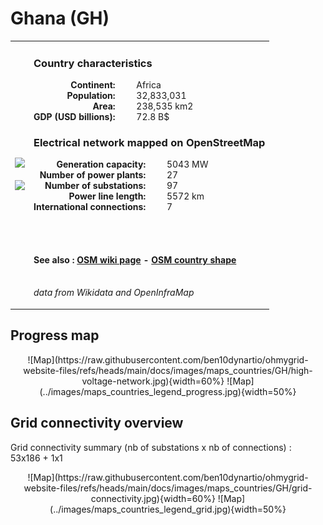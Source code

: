 # Ghana (GH)

<table width="90%">
<tr>
<td>
<img src="http://commons.wikimedia.org/wiki/Special:FilePath/Flag%20of%20Ghana.svg" width="250">
<br><br>
<img src="http://commons.wikimedia.org/wiki/Special:FilePath/Ghana%20%28orthographic%20projection%29.svg" width="250"></td>
<td>
<h3>Country characteristics</h3>
<div style="display: inline-block;text-align:right;margin-right:30px;font-weight: bold;">
Continent:<br>Population:<br>Area:<br>GDP (USD billions):
</div>
<div style="display: inline-block;">
Africa<br>32,833,031<br>238,535 km2<br>72.8 B$
</div>
<h3>Electrical network mapped on OpenStreetMap</h3>
<div style="display: inline-block;text-align:right;margin-right:30px;font-weight: bold;">Generation capacity:<br>
Number of power plants:<br>
Number of substations:<br>
Power line length:<br>
International connections:<br>
</div>
<div style="display: inline-block;">5043 MW<br>
27<br>
97<br>
5572 km<br>
7<br>
</div>

<br><br><h4>See also :
<a href="https://wiki.openstreetmap.org/wiki/Power_networks/Ghana" target="_blank">OSM wiki page</a> -
<a href="https://openstreetmap.org/relation/192781" target="_blank">OSM country shape</a>
</h4>

<br><i>data from Wikidata and OpenInfraMap</i>
</td>
</tr>
</table>


## Progress map

<center>
![Map](https://raw.githubusercontent.com/ben10dynartio/ohmygrid-website-files/refs/heads/main/docs/images/maps_countries/GH/high-voltage-network.jpg){width=60%}
![Map](../images/maps_countries_legend_progress.jpg){width=50%}
</center>



## Grid connectivity overview

Grid connectivity summary (nb of substations x nb of connections) :<br>53x186 + 1x1

<center>
![Map](https://raw.githubusercontent.com/ben10dynartio/ohmygrid-website-files/refs/heads/main/docs/images/maps_countries/GH/grid-connectivity.jpg){width=60%}
![Map](../images/maps_countries_legend_grid.jpg){width=50%}
</center>

